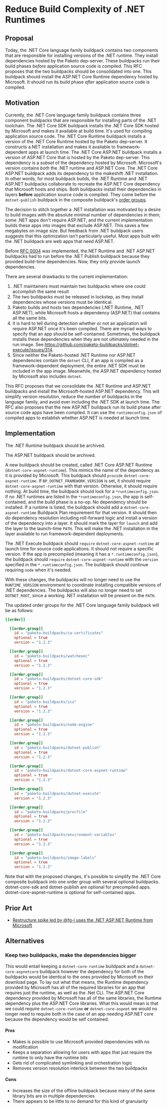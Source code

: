 # Reduce Build Complexity of .NET Runtimes

## Proposal

Today, the .NET Core language family buildpack contains two components that are
responsible for installing versions of the .NET runtime. They install
dependencies hosted by the Paketo dep-server. These buildpacks run their build
phases *before* application source code is compiled. This RFC proposes that the
two buildpacks should be consolidated into one. This buildpack should install
the ASP.NET Core Runtime dependency hosted by Microsoft. It should run its
build phase *after* application source code is compiled.

## Motivation

Currently, the .NET Core language family buildpack contains three component
buildpacks that are responsible for installing parts of the .NET toolchain. The
.NET Core SDK buildpack installs the .NET Core SDK hosted by Microsoft and
makes it available at build time.  It's used for compiling application source
code. The .NET Core Runtime buildpack installs a version of the .NET Core
Runtime hosted by the Paketo dep-server. It constructs a.NET installation and
makes it available to framework-dependent apps at launch time. The .NET Core
ASP.NET buildpack installs a version of ASP.NET Core that is hosted by the
Paketo dep-server. This dependency is a *subset* of the dependency hosted by
Microsoft. Microsoft's version contains _both_ the .NET runtime and ASP.NET
Core. The .NET Core ASP.NET buildpack adds its dependency to the makeshift .NET
installation.  In other words, for most buildpack builds, the .NET Runtime and .NET
ASP.NET buildpacks collaborate to recreate the ASP.NET Core dependency that
Microsoft hosts and ships. Both buildpacks install their dependencies in layers
**before** application source code is compiled. They come before the
`dotnet-publish` buildpack in the composite buildpack's [order
groups](https://github.com/paketo-buildpacks/dotnet-core/blob/565c719806588daaeca96e0bfd64d5743656a046/buildpack.toml).

The decision to stitch together a .NET installation was motivated by a desire to build
images with the absolute minimal number of dependencies in them; some .NET apps
don't require ASP.NET, and the current implementation builds these apps into
images that exclude ASP.NET. This saves a few megabytes on image size. But
feedback from .NET buildpack users suggests that this optimization isn't
particularly useful. Most apps built with the .NET buildpack are web apps that
need ASP.NET.

Before [RFC
0004](https://github.com/paketo-buildpacks/rfcs/blob/2ad006cd21cb3fa97026ce28328f587c6dded664/text/dotnet-core/0004-extend-dotnet-sdk.md)
was implemented, the.NET Runtime and .NET ASP.NET buildpacks had to run before
the .NET Publish buildpack because they provided build-time dependencies. Now,
they only provide launch dependencies.

There are several drawbacks to the current implementation:
1. .NET maintainers must maintain two buildpacks where one could accomplish
the same result
1. The two buildpacks must be released in lockstep, as they install
dependencies whose versions must be identical.
1. Paketo builds and hosts two dependencies (.NET Runtime, .NET ASP.NET),
while Microsoft hosts a dependency (ASP.NET) that contains all the same bits.
1. It is hard to tell during detection whether or not an application will
require ASP.NET once it's been compiled. There are myriad ways to specify
that an app should be self-contained.  Sometimes, the buildpack installs
these dependencies when they are not ultimately needed in the run image. See
https://github.com/paketo-buildpacks/dotnet-execute/issues/314.
1. Since neither the Paketo-hosted .NET Runtime nor ASP.NET dependencies
contain the `dotnet` CLI, if an app is compiled as a framework-dependent
deployment, the entire .NET SDK must be included in the app image. Meanwhile,
the ASP.NET dependency hosted by Microsoft also includes `dotnet`.

This RFC proposes that we consolidate the .NET Runtime and ASP.NET buildpacks
and install the Microsoft-hosted ASP.NET dependency. This will simplify version
resolution, reduce the number of buildpacks in the language family, and avoid
ever including the .NET SDK at launch time. The RFC also proposes that the new
ASP.NET buildpack run its build phase after source code apps have been
compiled. It can use the `runtimeconfig.json` of compiled apps to establish
whether ASP.NET is needed at launch time.

## Implementation

The .NET Runtime buildpack should be archived.

The ASP.NET buildpack should be archived.

A new buildpack should be created, called .NET Core ASP.NET Runtime
(`dotnet-core-aspnet-runtime`).  This mimics the name of the dependency as it is provided
by Microsoft. This buildpack should `provide` `dotnet-core-aspnet-runtime`.  If
`BP_DOTNET_FRAMEWORK_VERSION` is set, it should require
`dotnet-core-aspnet-runtime` with that version. Otherwise, it should require
nothing. At build time, the buildpack should look for a `*runtimeconfig.json`.
If no .NET runtimes are listed in the `*runtimeconfig.json`, the app is
self-contained, and the build phase is a no-op. No dependency should be
installed. If a runtime is listed, the buildpack should add a
`dotnet-core-aspnet-runtime` Buildpack Plan requirement for that version. It
should then do dependency resolution including roll-forward logic and install a
version of the dependency into a layer. It should mark the layer for `launch`
and add the layer to the launch-time `PATH`. This will make the .NET
installation in the layer available to run framework-dependent deployments.

The .NET Execute buildpack should `require` `dotnet-core-aspnet-runtime` at
launch time for source code applications. It should not require a specific
version. If the app is precompiled (meaning it has a `*.runtimeconfig.json`),
the buildpack should `require` `dotnet-core-aspnet-runtime` with the `version`
specified in the `*.runtimeconfig.json`. The buildpack should continue
requiring `node` when it's needed.

With these changes, the buildpacks will no longer need to use the
`RUNTIME_VERSION` environment to coordinate installing compatible versions of
.NET dependencies. The buildpacks will also no longer need to set
`DOTNET_ROOT`, since a working .NET installation will be present on the `PATH`.

The updated order groups for the .NET Core language family buildpack will be as
follows:
```toml
[[order]]

  [[order.group]]
    id = "paketo-buildpacks/ca-certificates"
    optional = true
    version = "1.2.3"

  [[order.group]]
    id = "paketo-buildpacks/watchexec"
    optional = true
    version = "1.2.3"

  [[order.group]]
    id = "paketo-buildpacks/dotnet-core-sdk"
    optional = true
    version = "1.2.3"

  [[order.group]]
    id = "paketo-buildpacks/icu"
    optional = true
    version = "1.2.3"

  [[order.group]]
    id = "paketo-buildpacks/node-engine"
    optional = true
    version = "1.2.3"

  [[order.group]]
    id = "paketo-buildpacks/dotnet-publish"
    optional = true
    version = "1.2.3"

  [[order.group]]
    id = "paketo-buildpacks/dotnet-core-aspnet-runtime"
    optional = true
    version = "1.2.3"

  [[order.group]]
    id = "paketo-buildpacks/dotnet-execute"
    version = "1.2.3"

  [[order.group]]
    id = "paketo-buildpacks/procfile"
    optional = true
    version = "1.2.3"

  [[order.group]]
    id = "paketo-buildpacks/environment-variables"
    optional = true
    version = "1.2.3"

  [[order.group]]
    id = "paketo-buildpacks/image-labels"
    optional = true
    version = "1.2.3"
```

Note that with the proposed changes, it's possible to simplify the .NET Core
composite buildpack into one order group with several optional buildpacks.
dotnet-core-sdk and dotnet-publish are optional for precompiled apps.
dotnet-core-aspnet-runtime is optional for self-contained apps.

## Prior Art

* [Restructure spike led by @fg-j uses the .NET ASP.NET Runtime from
  Microsoft](https://github.com/paketo-buildpacks/dotnet-core/pull/727)

## Alternatives

### Keep two buildpacks, make the dependencies bigger
This would entail keeping a `dotnet-core-runtime` buildpack and a
`dotnet-core-aspnetcore` buildpack however the dependency for both of the
buildpacks would be identical to the ones provided by Microsoft on their
download page. To lay out what that means, the Runtime dependency provided by
Microsoft has all of the required libraries for an app that requires just the
runtime, as well as the .Net CLI. The ASP.NET Core dependency provided by
Microsoft has all of the same libraries, the Runtime dependency plus the
ASP.NET Core libraries. What this would mean is that we could require
`dotnet-core-runtime` **or** `dotnet-core-aspnet` we would no longer need to
require both in the case of an app needing ASP.NET core because the dependency
would be self contained.

#### Pros
- Makes is possible to use Microsoft provided dependencies with no modification
- Keeps a separation allowing for users with apps that just require the runtime
  to only have the runtime bits
- Gets rid of complicated symlinking and orchestration logic
- Removes version resolution interlock between the two buildpacks
#### Cons
- Increases the size of the offline buildpack because many of the same library bits are in multiple dependencies
- There appears to be little to no demand for this kind of granularity

